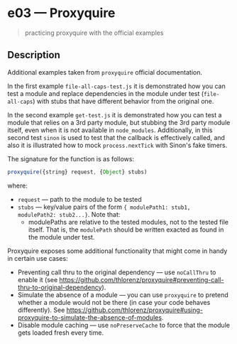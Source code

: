 # e03 &mdash; Proxyquire
> practicing proxyquire with the official examples

## Description
Additional examples taken from `proxyquire` official documentation.

In the first example `file-all-caps-test.js` it is demonstrated how you can test a module and replace dependencies in the module under test (`file-all-caps`) with stubs that have different behavior from the original one.

In the second example `get-test.js` it is demonstrated how you can test a module that relies on a 3rd party module, but stubbing the 3rd party module itself, even when it is not available in `node_modules`.
Additionally, in this second test `sinon` is used to test that the callback is effectively called, and also it is illustrated how to mock `process.nextTick` with Sinon's fake timers.

The signature for the function is as follows:
```javascript
proxyquire({string} request, {Object} stubs)
```

where:
+ `request` &mdash; path to the module to be tested
+ `stubs` &mdash; key/value pairs of the form `{ modulePath1: stub1, modulePath2: stub2...}`. Note that:
  + modulePaths are relative to the tested modules, not to the tested file itself. That is, the `modulePath` should be written exacted as found in the module under test.


Proxyquire exposes some additional functionality that might come in handy in certain use cases:
+ Preventing call thru to the original dependency &mdash; use `noCallThru` to enable it (see https://github.com/thlorenz/proxyquire#preventing-call-thru-to-original-dependency).
+ Simulate the absence of a module &mdash; you can use `proxyquire` to pretend whether a module would not be there (in case your code behaves differently). See https://github.com/thlorenz/proxyquire#using-proxyquire-to-simulate-the-absence-of-modules.
+ Disable module caching &mdash; use `noPreserveCache` to force that the module gets loaded fresh every time.
